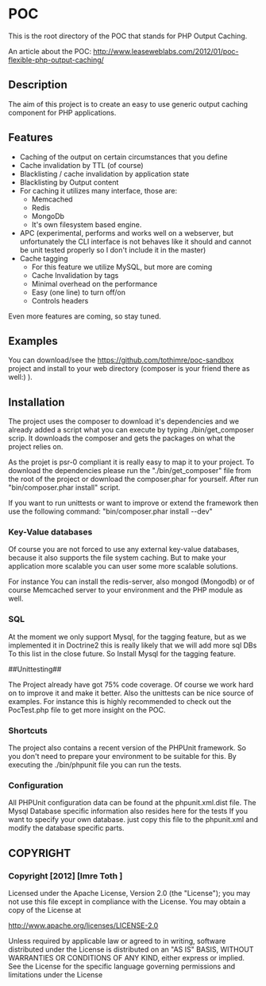 # POC

This is the root directory of the
POC that stands for PHP Output Caching.

An article about the 
    POC: http://www.leaseweblabs.com/2012/01/poc-flexible-php-output-caching/

## Description

The aim of this project is to create an easy to use generic output caching 
component for  PHP applications.

## Features

 * Caching of the output on certain circumstances that you define
 * Cache invalidation by TTL (of course)
 * Blacklisting / cache invalidation by application state
 * Blacklisting by Output content
 * For caching it utilizes many interface, those are:
   * Memcached
   * Redis
   * MongoDb
   * It's own filesystem based engine.
 * APC (experimental, performs and works well on a webserver, but unfortunately 
   the CLI interface is not behaves like it should and cannot be unit tested 
   properly so I don't include it in the master)
 * Cache tagging
    * For this feature we utilize MySQL, but more are coming
    * Cache Invalidation by tags
    * Minimal overhead on the performance
    * Easy (one line) to turn off/on
    * Controls headers

Even more features are coming, so stay tuned.

## Examples ##
You can download/see the https://github.com/tothimre/poc-sandbox project and
install to your web directory (composer is your friend there as well:) ).

## Installation ##

The project uses the composer to download it's dependencies and we already added 
a script what you can execute by typing ./bin/get_composer scrip. It downloads 
the composer and gets the packages on what the project relies on.

As the projet is psr-0 compliant it is really easy to map it to your project. 
To download the dependencies please run the "./bin/get_composer" file from the 
root of the project or download the composer.phar for yourself.
After run "bin/composer.phar install" script.

If you want to run unittests or want to improve or extend the framework then
use the following command:
"bin/composer.phar install --dev"

### Key-Value databases

Of course you are not forced to use any external key-value databases,
because it also supports the file system caching. But to make your application 
more scalable you can user some more scalable solutions.

For instance You can install the redis-server, also  mongod (Mongodb) or 
of course Memcached server to your environment and the PHP module as well.

### SQL ###

At the moment we only support Mysql, for the tagging feature, but as we 
implemented it in Doctrine2 this is really likely that we will add more sql DBs
To this list in the close future.
So Install Mysql for the tagging feature.

##Unittesting##

The Project already have got 75% code coverage. Of course we work hard on to 
improve it and make it better. Also the unittests can be nice source of examples.
For instance this is highly recommended to check out the PocTest.php file to get
more insight on the POC.

### Shortcuts ###

The project also contains a recent version of the PHPUnit framework. So you 
don't need to prepare your environment to be suitable for this. By executing the
./bin/phpunit file you can run the tests.

### Configuration ###

All PHPUnit configuration data can be found at the phpunit.xml.dist file. 
The Mysql Database specific information also resides here for the tests If you 
want to specify your own database. just copy this file to the phpunit.xml 
and modify the database specific parts.


## COPYRIGHT ##

### Copyright [2012] [Imre Toth <tothimre at gmail>] ###

Licensed under the Apache License, Version 2.0 (the "License");
you may not use this file except in compliance with the License.
You may obtain a copy of the License at

 http://www.apache.org/licenses/LICENSE-2.0

Unless required by applicable law or agreed to in writing, software
distributed under the License is distributed on an "AS IS" BASIS,
WITHOUT WARRANTIES OR CONDITIONS OF ANY KIND, either express or implied.
See the License for the specific language governing permissions and
limitations under the License
